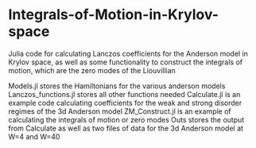 # Integrals-of-Motion-in-Krylov-space
Julia code for calculating Lanczos coefficients for the Anderson model in Krylov space, as well as some functionality to construct the integrals of motion, which are the zero modes of the Liouvillian

Models.jl stores the Hamiltonians for the various anderson models
Lanczos_functions.jl stores all other functions needed
Calculate.jl is an example code calculating coefficients for the weak and strong disorder regimes of the 3d Anderson model
ZM_Construct.jl is an example of calculating the integrals of motion or zero modes
Outs stores the output from Calculate as well as two files of data for the 3d Anderson model at W=4 and W=40
